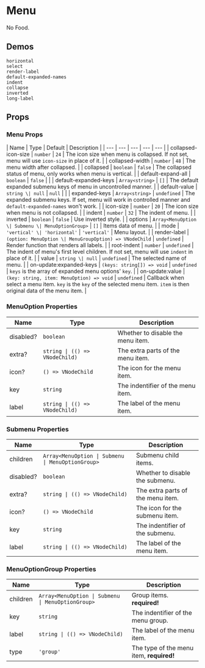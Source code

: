 # Menu

<!--single-column-->

No Food.

## Demos

```demo
horizontal
select
render-label
default-expanded-names
indent
collapse
inverted
long-label
```

## Props

### Menu Props

| Name | Type | Default | Description |
| --- | --- | --- | --- | --- |
| collapsed-icon-size | `number` | `24` | The icon size when menu is collapsed. If not set, menu will use `icon-size` in place of it. |
| collapsed-width | `number` | `48` | The menu width after collapsed. |
| collapsed | `boolean` | `false` | The collapsed status of menu, only works when menu is vertical. |
| default-expand-all | `boolean` | `false` |  |
| default-expanded-keys | `Array<string>` | `[]` | The default expanded submenu keys of menu in uncontrolled manner. |
| default-value | `string \| null` | `null` |  |
| expanded-keys | `Array<string>` | `undefined` | The expanded submenu keys. If set, menu will work in controlled manner and `default-expanded-names` won't work. |
| icon-size | `number` | `20` | The icon size when menu is not collapsed. |
| indent | `number` | `32` | The indent of menu. |
| inverted | `boolean` | `false` | Use inverted style. |
| options | `Array<MenuOption \| Submenu \| MenuOptionGroup>` | `[]` | Items data of menu. |
| mode | `'vertical' \| 'horizontal'` | `'vertical'` | Menu layout. |
| render-label | `(option: MenuOption \| MenuGroupOption) => VNodeChild` | `undefined` | Render function that renders all labels. |
| root-indent | `number` | `undefined` | The indent of menu's first level children. If not set, menu will use `indent` in place of it. |
| value | `string \| null` | `undefined` | The selected name of menu. |
| on-update:expanded-keys | `(keys: string[]) => void` | `undefined` | `keys` is the array of expanded menu options' `key`. |
| on-update:value | `(key: string, item: MenuOption) => void` | `undefined` | Callback when select a menu item. `key` is the `key` of the selected menu item. `item` is then original data of the menu item. |

### MenuOption Properties

| Name | Type | Description |
| --- | --- | --- |
| disabled? | `boolean` | Whether to disable the menu item. |
| extra? | `string \| (() => VNodeChild)` | The extra parts of the menu item. |
| icon? | `() => VNodeChild` | The icon for the menu item. |
| key | `string` | The indentifier of the menu item. |
| label | `string \| (() => VNodeChild)` | The label of the menu item. |

### Submenu Properties

| Name | Type | Description |
| --- | --- | --- |
| children | `Array<MenuOption \| Submenu \| MenuOptionGroup>` | Submenu child items. |
| disabled? | `boolean` | Whether to disable the submenu. |
| extra? | `string \| (() => VNodeChild)` | The extra parts of the menu item. |
| icon? | `() => VNodeChild` | The icon for the submenu item. |
| key | `string` | The indentifier of the submenu. |
| label | `string \| (() => VNodeChild)` | The label of the menu item. |

### MenuOptionGroup Properties

| Name | Type | Description |
| --- | --- | --- |
| children | `Array<MenuOption \| Submenu \| MenuOptionGroup>` | Group items. **required!** |
| key | `string` | The indentifier of the menu group. |
| label | `string \| (() => VNodeChild)` | The label of the menu item. |
| type | `'group'` | The type of the menu item, **required!** |
